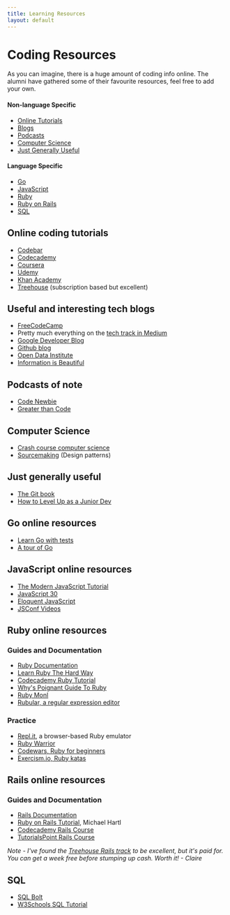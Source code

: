 ```yaml
---
title: Learning Resources
layout: default
---
```


# Coding Resources

As you can imagine, there is a huge amount of coding info online. The alumni have gathered some of their favourite resources, feel free to add your own.

#### Non-language Specific

- [Online Tutorials](#online-coding-tutorials)
- [Blogs](#useful-and-interesting-tech-blogs)
- [Podcasts](#podcasts-of-note)
- [Computer Science](#computer-science)
- [Just Generally Useful](#just-generally-useful)

#### Language Specific

- [Go](#go-online-resources)
- [JavaScript](#javascript-online-resources)
- [Ruby](#ruby-online-resources)
- [Ruby on Rails](#rails-online-resources)
- [SQL](#sql)

## Online coding tutorials

- [Codebar](https://codebar.io/)
- [Codecademy](https://www.codecademy.com/)
- [Coursera](https://www.coursera.org/)
- [Udemy](https://www.udemy.com/)
- [Khan Academy](https://www.khanacademy.org/)
- [Treehouse](https://teamtreehouse.com/) (subscription based but excellent)

## Useful and interesting tech blogs

- [FreeCodeCamp](https://medium.freecodecamp.org/)
- Pretty much everything on the [tech track in Medium](https://medium.com/topic/technology)
- [Google Developer Blog](https://developers.googleblog.com/)
- [Github blog](https://blog.github.com/)
- [Open Data Institute](https://theodi.org/knowledge-opinion/blog/)
- [Information is Beautiful](https://informationisbeautiful.net/)

## Podcasts of note

- [Code Newbie](https://www.codenewbie.org/podcast)
- [Greater than Code](http://www.greaterthancode.com/)

## Computer Science

- [Crash course computer science](https://youtu.be/tpIctyqH29Q)
- [Sourcemaking](https://sourcemaking.com/design_patterns) (Design patterns)

## Just generally useful

- [The Git book](https://git-scm.com/book/en/v2)
- [How to Level Up as a Junior Dev](https://24ways.org/2017/levelling-up-for-junior-developers/)

## Go online resources

- [Learn Go with tests](https://quii.gitbook.io/learn-go-with-tests)
- [A tour of Go](https://tour.golang.org/)

## JavaScript online resources

- [The Modern JavaScript Tutorial](http://javascript.info/)
- [JavaScript 30](https://javascript30.com/)
- [Eloquent JavaScript](https://eloquentjavascript.net/)
- [JSConf Videos](https://www.youtube.com/user/jsconfeu)

## Ruby online resources

### Guides and Documentation

- [Ruby Documentation](https://ruby-doc.org/)
- [Learn Ruby The Hard Way](https://learnrubythehardway.org/)
- [Codecademy Ruby Tutorial](https://www.codecademy.com/learn/learn-ruby)
- [Why's Poignant Guide To Ruby](https://poignant.guide/)
- [Ruby Monl](https://rubymonk.com/)
- [Rubular, a regular expression editor](http://rubular.com/)

### Practice

- [Repl.it](https://repl.it/), a browser-based Ruby emulator
- [Ruby Warrior](https://www.bloc.io/ruby-warrior#/)
- [Codewars, Ruby for beginners](https://www.codewars.com/collections/ruby-for-beginners)
- [Exercism.io, Ruby katas](https://exercism.io/tracks/ruby)

## Rails online resources

### Guides and Documentation

- [Rails Documentation](https://guides.rubyonrails.org/)
- [Ruby on Rails Tutorial](https://www.railstutorial.org/book), Michael Hartl
- [Codecademy Rails Course](https://www.codecademy.com/learn/learn-rails)
- [TutorialsPoint Rails Course](https://www.tutorialspoint.com/ruby-on-rails/)

_Note - I've found the [Treehouse Rails track](https://teamtreehouse.com/tracks/rails-development) to be excellent, but it's paid for. You can get a week free before stumping up cash. Worth it! - Claire_

## SQL

- [SQL Bolt](https://sqlbolt.com/)
- [W3Schools SQL Tutorial](https://www.w3schools.com/sql/)
